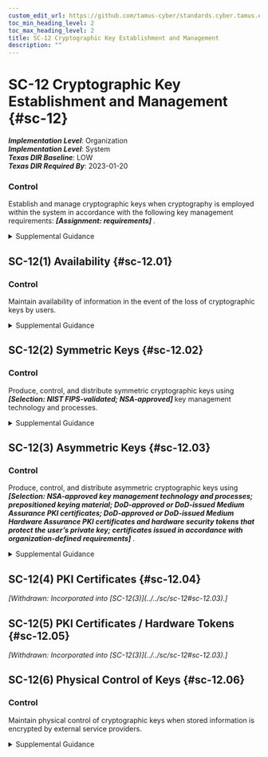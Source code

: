 ```yaml
---
custom_edit_url: https://github.com/tamus-cyber/standards.cyber.tamus.edu/tree/main/static/content/tamus.edu/TAMUS_profile.xml
toc_min_heading_level: 2
toc_max_heading_level: 2
title: SC-12 Cryptographic Key Establishment and Management
description: ""
---
```


# SC-12 Cryptographic Key Establishment and Management {#sc-12}

_**Implementation Level**_: Organization\
_**Implementation Level**_: System\
_**Texas DIR Baseline**_: LOW\
_**Texas DIR Required By**_: 2023-01-20

### Control

Establish and manage cryptographic keys when cryptography is employed within the system in accordance with the following key management requirements: <strong>                  <em>[Assignment: requirements]</em>               </strong>.

<details>
  <summary>Supplemental Guidance</summary>

Cryptographic key management and establishment can be performed using manual procedures or automated mechanisms with supporting manual procedures. Organizations define key management requirements in accordance with applicable laws, executive orders, directives, regulations, policies, standards, and guidelines and specify appropriate options, parameters, and levels. Organizations manage trust stores to ensure that only approved trust anchors are part of such trust stores. This includes certificates with visibility external to organizational systems and certificates related to the internal operations of systems. <a xmlns="http://csrc.nist.gov/ns/oscal/1.0" href="#1acdc775-aafb-4d11-9341-dc6a822e9d38">NIST CMVP</a> and <a xmlns="http://csrc.nist.gov/ns/oscal/1.0" href="#84dc1b0c-acb7-4269-84c4-00dbabacd78c">NIST CAVP</a> provide additional information on validated cryptographic modules and algorithms that can be used in cryptographic key management and establishment.

</details>

## SC-12(1) Availability {#sc-12.01}

### Control

Maintain availability of information in the event of the loss of cryptographic keys by users.

<details>
  <summary>Supplemental Guidance</summary>

Escrowing of encryption keys is a common practice for ensuring availability in the event of key loss. A forgotten passphrase is an example of losing a cryptographic key.

</details>

## SC-12(2) Symmetric Keys {#sc-12.02}

### Control

Produce, control, and distribute symmetric cryptographic keys using <strong>                     <em>[Selection: NIST FIPS-validated; NSA-approved]</em>                  </strong> key management technology and processes.

<details>
  <summary>Supplemental Guidance</summary>

                  <a xmlns="http://csrc.nist.gov/ns/oscal/1.0" href="#20957dbb-6a1e-40a2-b38a-66f67d33ac2e">SP 800-56A</a>, <a xmlns="http://csrc.nist.gov/ns/oscal/1.0" href="#0d083d8a-5cc6-46f1-8d79-3081d42bcb75">SP 800-56B</a> , and <a xmlns="http://csrc.nist.gov/ns/oscal/1.0" href="#eef62b16-c796-4554-955c-505824135b8a">SP 800-56C</a> provide guidance on cryptographic key establishment schemes and key derivation methods. <a xmlns="http://csrc.nist.gov/ns/oscal/1.0" href="#110e26af-4765-49e1-8740-6750f83fcda1">SP 800-57-1</a>, <a xmlns="http://csrc.nist.gov/ns/oscal/1.0" href="#e7942589-e267-4a5a-a3d9-f39a7aae81f0">SP 800-57-2</a> , and <a xmlns="http://csrc.nist.gov/ns/oscal/1.0" href="#8306620b-1920-4d73-8b21-12008528595f">SP 800-57-3</a> provide guidance on cryptographic key management.

</details>

## SC-12(3) Asymmetric Keys {#sc-12.03}

### Control

Produce, control, and distribute asymmetric cryptographic keys using <strong>                     <em>[Selection: NSA-approved key management technology and processes; prepositioned keying material; DoD-approved or DoD-issued Medium Assurance PKI certificates; DoD-approved or DoD-issued Medium Hardware Assurance PKI certificates and hardware security tokens that protect the user&#8217;s private key; certificates issued in accordance with organization-defined requirements]</em>                  </strong>.

<details>
  <summary>Supplemental Guidance</summary>

                  <a xmlns="http://csrc.nist.gov/ns/oscal/1.0" href="#20957dbb-6a1e-40a2-b38a-66f67d33ac2e">SP 800-56A</a>, <a xmlns="http://csrc.nist.gov/ns/oscal/1.0" href="#0d083d8a-5cc6-46f1-8d79-3081d42bcb75">SP 800-56B</a> , and <a xmlns="http://csrc.nist.gov/ns/oscal/1.0" href="#eef62b16-c796-4554-955c-505824135b8a">SP 800-56C</a> provide guidance on cryptographic key establishment schemes and key derivation methods. <a xmlns="http://csrc.nist.gov/ns/oscal/1.0" href="#110e26af-4765-49e1-8740-6750f83fcda1">SP 800-57-1</a>, <a xmlns="http://csrc.nist.gov/ns/oscal/1.0" href="#e7942589-e267-4a5a-a3d9-f39a7aae81f0">SP 800-57-2</a> , and <a xmlns="http://csrc.nist.gov/ns/oscal/1.0" href="#8306620b-1920-4d73-8b21-12008528595f">SP 800-57-3</a> provide guidance on cryptographic key management.

</details>

## SC-12(4) PKI Certificates {#sc-12.04}

<prop xmlns="http://csrc.nist.gov/ns/oscal/1.0" name="status" value="withdrawn">
               <em>[Withdrawn: Incorporated into [SC-12(3)](../../sc/sc-12#sc-12.03).]</em>
            </prop>
            

## SC-12(5) PKI Certificates / Hardware Tokens {#sc-12.05}

<prop xmlns="http://csrc.nist.gov/ns/oscal/1.0" name="status" value="withdrawn">
               <em>[Withdrawn: Incorporated into [SC-12(3)](../../sc/sc-12#sc-12.03).]</em>
            </prop>
            

## SC-12(6) Physical Control of Keys {#sc-12.06}

### Control

Maintain physical control of cryptographic keys when stored information is encrypted by external service providers.

<details>
  <summary>Supplemental Guidance</summary>

For organizations that use external service providers (e.g., cloud service or data center providers), physical control of cryptographic keys provides additional assurance that information stored by such external providers is not subject to unauthorized disclosure or modification.

</details>

